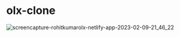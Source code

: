 # olx-clone
![screencapture-rohitkumarolx-netlify-app-2023-02-09-21_46_22](https://user-images.githubusercontent.com/111306657/217883214-979223ca-f696-42a4-ac6e-2b293bf86818.png)

